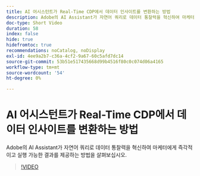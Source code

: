 ```yaml
---
title: AI 어시스턴트가 Real-Time CDP에서 데이터 인사이트를 변환하는 방법
description: Adobe의 AI Assistant가 자연어 쿼리로 데이터 통찰력을 혁신하여 마케터에게 즉각적이고 실행 가능한 결과를 제공하는 방법을 살펴보십시오.
doc-type: Short Video
duration: 58
index: false
hide: true
hidefromtoc: true
recommendations: noCatalog, noDisplay
exl-id: 4ee9a2b7-c36a-4cf2-9a67-60c5afd7dc14
source-git-commit: 53b51e517435668d99b4516f80c0c074d06a4165
workflow-type: tm+mt
source-wordcount: '54'
ht-degree: 0%

---
```


# AI 어시스턴트가 Real-Time CDP에서 데이터 인사이트를 변환하는 방법

Adobe의 AI Assistant가 자연어 쿼리로 데이터 통찰력을 혁신하여 마케터에게 즉각적이고 실행 가능한 결과를 제공하는 방법을 살펴보십시오.

<!-- 62_S653_3442539_57_how-ai-assistant-transforms-data-insights-in-realtime-cdp -->
>[!VIDEO](https://video.tv.adobe.com/v/3458199/?learn=on&enablevpops=true)
